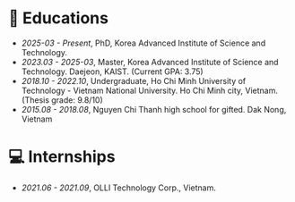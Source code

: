 
# 📖 Educations
- *2025-03 - Present*, PhD, Korea Advanced Institute of Science and Technology. 
- *2023.03 - 2025-03*, Master, Korea Advanced Institute of Science and Technology. Daejeon, KAIST. (Current GPA: 3.75)
- *2018.10 - 2022.10*, Undergraduate, Ho Chi Minh University of Technology - Vietnam National University. Ho Chi Minh city, Vietnam. (Thesis grade: 9.8/10)
- *2015.08 - 2018.08*, Nguyen Chi Thanh high school for gifted. Dak Nong, Vietnam

<!-- # 💬 Invited Talks
- *2022.02*, Hosted MLNLP seminar \| [\[Video\]](https://www.bilibili.com/video/BV1wF411x7qh)
- *2021.06*, Audio & Speech Synthesis, Huawei internal talk
- *2021.03*, Non-autoregressive Speech Synthesis, PaperWeekly & biendata \| [\[video\]](https://www.bilibili.com/video/BV1uf4y1t7Hr/)
- *2020.12*, Non-autoregressive Speech Synthesis, Huawei Noah's Ark Lab internal talk -->

# 💻 Internships
- *2021.06 - 2021.09*, OLLI Technology Corp., Vietnam.
